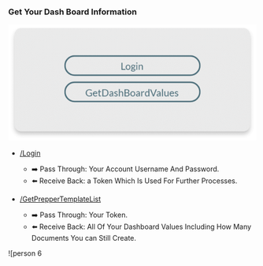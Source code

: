 ### Get Your Dash Board Information

![dashboard](../assets/images/dashboard.png)

* [/Login](../../reference/SigniFlow-OpenAPI.yaml/paths/~1Login/post)
  * ➡️ Pass Through: Your Account Username And Password.
  * ⬅️ Receive Back: a Token Which Is Used For Further Processes.

* [/GetPrepperTemplateList](../../reference/SigniFlow-OpenAPI.yaml/paths/~1Login/post) 
  * ➡️ Pass Through: Your Token.
  * ⬅️ Receive Back: All Of Your Dashboard Values Including How Many Documents You can Still Create.

![person 6
